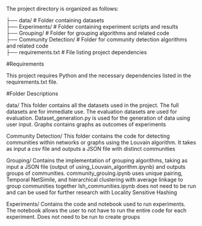 The project directory is organized as follows:


├── data/                # Folder containing datasets  
├── Experiments/         # Folder containing experiment scripts and results  
├── Grouping/            # Folder for grouping algorithms and related code  
├── Community Detection/ # Folder for community detection algorithms and related code  
├── requirements.txt     # File listing project dependencies  

#Requirements

This project requires Python and the necessary dependencies listed in the requirements.txt file.

#Folder Descriptions

data/
    This folder contains all the datasets used in the project. The full datasets are for immediate use. The evaluation datasets are used for evaluation. Dataset_generation.py is used for the generation of data using user input. Graphs contains graphs as outcomes of experiments

Community Detection/
    This folder contains the code for detecting communities within networks or graphs using the Louvain algorithm. It takes as input a csv file and outputs a JSON file with distinct communities

Grouping/
    Contains the implementation of grouping algorithms, taking as input a JSON file (output of using_Louvain_algorithm.ipynb) and outputs groups of communities. community_grouing.ipynb uses unique pairing, Temporal     NetSimile, and hierarchical clustering with average linkage to group communities together
    lsh_communities.ipynb does not need to be run and can be used for further research with Locality Sensitive Hashing
    
Experiments/
    Contains the code and notebook used to run experiments. The notebook allows the user to not have to run the entire code for each experiment. Does not need to be run to create groups

